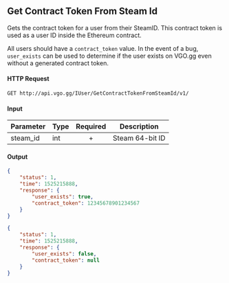 ## Get Contract Token From Steam Id

Gets the contract token for a user from their SteamID.  This contract token is used as a user ID inside the Ethereum contract.

All users should have a `contract_token` value.  In the event of a bug, `user_exists` can be used to determine if the user exists on VGO.gg even without a generated contract token.

#### HTTP Request

`GET http://api.vgo.gg/IUser/GetContractTokenFromSteamId/v1/`

#### Input

Parameter | Type | Required   | Description
--------- | -----| :--------: | -----------
steam_id | int | + | Steam 64-bit ID
    
#### Output

```json
{
    "status": 1,
    "time": 1525215888,
    "response": {
        "user_exists": true,
        "contract_token": 12345678901234567
    }
}
```

```json
{
    "status": 1,
    "time": 1525215888,
    "response": {
        "user_exists": false,
        "contract_token": null
    }
}
```